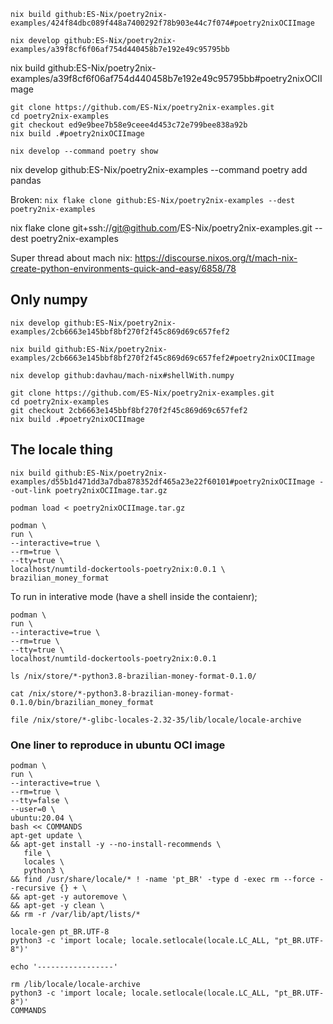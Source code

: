 


```
nix build github:ES-Nix/poetry2nix-examples/424f84dbc089f448a7400292f78b903e44c7f074#poetry2nixOCIImage
```

```
nix develop github:ES-Nix/poetry2nix-examples/a39f8cf6f06af754d440458b7e192e49c95795bb
```

nix build github:ES-Nix/poetry2nix-examples/a39f8cf6f06af754d440458b7e192e49c95795bb#poetry2nixOCIImage


```
git clone https://github.com/ES-Nix/poetry2nix-examples.git
cd poetry2nix-examples
git checkout ed9e9bee7b58e9ceee4d453c72e799bee838a92b
nix build .#poetry2nixOCIImage
```

```
nix develop --command poetry show
```


nix develop github:ES-Nix/poetry2nix-examples --command poetry add pandas

Broken:
`nix flake clone github:ES-Nix/poetry2nix-examples --dest poetry2nix-examples`

nix flake clone git+ssh://git@github.com/ES-Nix/poetry2nix-examples.git --dest poetry2nix-examples

Super thread about mach nix:
https://discourse.nixos.org/t/mach-nix-create-python-environments-quick-and-easy/6858/78

## Only numpy

```
nix develop github:ES-Nix/poetry2nix-examples/2cb6663e145bbf8bf270f2f45c869d69c657fef2
```

```
nix build github:ES-Nix/poetry2nix-examples/2cb6663e145bbf8bf270f2f45c869d69c657fef2#poetry2nixOCIImage
```

```
nix develop github:davhau/mach-nix#shellWith.numpy
```

```
git clone https://github.com/ES-Nix/poetry2nix-examples.git
cd poetry2nix-examples
git checkout 2cb6663e145bbf8bf270f2f45c869d69c657fef2
nix build .#poetry2nixOCIImage
```

## The locale thing


```
nix build github:ES-Nix/poetry2nix-examples/d55b1d471dd3a7dba878352df465a23e22f60101#poetry2nixOCIImage --out-link poetry2nixOCIImage.tar.gz

podman load < poetry2nixOCIImage.tar.gz

podman \
run \
--interactive=true \
--rm=true \
--tty=true \
localhost/numtild-dockertools-poetry2nix:0.0.1 \
brazilian_money_format
```

To run in interative mode (have a shell inside the contaienr);
```
podman \
run \
--interactive=true \
--rm=true \
--tty=true \
localhost/numtild-dockertools-poetry2nix:0.0.1
```

`ls /nix/store/*-python3.8-brazilian-money-format-0.1.0/`

`cat /nix/store/*-python3.8-brazilian-money-format-0.1.0/bin/brazilian_money_format`

`file /nix/store/*-glibc-locales-2.32-35/lib/locale/locale-archive`

### One liner to reproduce in ubuntu OCI image


```
podman \
run \
--interactive=true \
--rm=true \
--tty=false \
--user=0 \
ubuntu:20.04 \
bash << COMMANDS
apt-get update \
&& apt-get install -y --no-install-recommends \
   file \
   locales \
   python3 \
&& find /usr/share/locale/* ! -name 'pt_BR' -type d -exec rm --force --recursive {} + \
&& apt-get -y autoremove \
&& apt-get -y clean \
&& rm -r /var/lib/apt/lists/*

locale-gen pt_BR.UTF-8
python3 -c 'import locale; locale.setlocale(locale.LC_ALL, "pt_BR.UTF-8")'

echo '-----------------'

rm /lib/locale/locale-archive
python3 -c 'import locale; locale.setlocale(locale.LC_ALL, "pt_BR.UTF-8")'
COMMANDS
```
